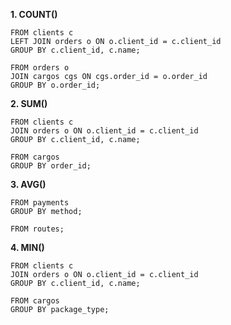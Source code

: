 **1. COUNT()**
```SELECT c.client_id, c.name, COUNT(o.order_id) AS orders_count
FROM clients c
LEFT JOIN orders o ON o.client_id = c.client_id
GROUP BY c.client_id, c.name;
```

```SELECT o.order_id, COUNT(DISTINCT cgs.package_type) AS distinct_package_types
FROM orders o
JOIN cargos cgs ON cgs.order_id = o.order_id
GROUP BY o.order_id;
```

**2. SUM()**

```SELECT c.client_id, c.name, SUM(o.total_cost) AS sum_total_cost
FROM clients c
JOIN orders o ON o.client_id = c.client_id
GROUP BY c.client_id, c.name;
```

```SELECT order_id, SUM(weight) AS total_weight_kg
FROM cargos
GROUP BY order_id;
```

**3. AVG()**

```SELECT method, AVG(amount) AS avg_amount
FROM payments
GROUP BY method;
```

```SELECT 'all_routes' AS scope, AVG(distance_km) AS avg_distance_km
FROM routes;
```

**4. MIN()**

```SELECT c.client_id, c.name, MIN(o.delivery_date) AS first_delivery_date
FROM clients c
JOIN orders o ON o.client_id = c.client_id
GROUP BY c.client_id, c.name;
```

```SELECT package_type, MIN(weight) AS min_weight
FROM cargos
GROUP BY package_type;
```
